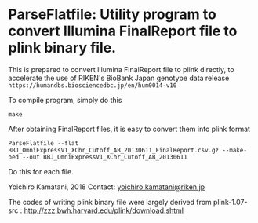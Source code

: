 # ParseFlatfile: Utility program to convert Illumina FinalReport file to plink binary file.

This is prepared to convert Illumina FinalReport file to plink directly, to accelerate the use of RIKEN's BioBank Japan genotype data release
	`https://humandbs.biosciencedbc.jp/en/hum0014-v10`

To compile program, simply do this

```
make
```

After obtaining FinalReport files, it is easy to convert them into plink format

```
ParseFlatfile --flat BBJ_OmniExpressV1_XChr_Cutoff_AB_20130611_FinalReport.csv.gz --make-bed --out BBJ_OmniExpressV1_XChr_Cutoff_AB_20130611
```

Do this for each file.

Yoichiro Kamatani, 2018
Contact: yoichiro.kamatani@riken.jp

The codes of writing plink binary file were largely derived from plink-1.07-src : http://zzz.bwh.harvard.edu/plink/download.shtml
